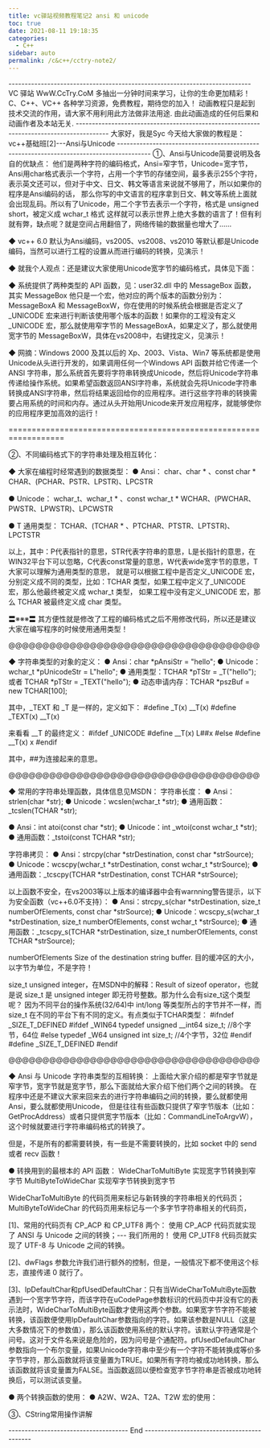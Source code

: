 ```yaml
---
title: vc驿站视频教程笔记2 ansi 和 unicode
toc: true
date: 2021-08-11 19:18:35
categories: 
  - C++
sidebar: auto
permalink: /c&c++/cctry-note2/
---
```


\---------------------------------------------------------------------------
VC 驿站
WwW.CcTry.CoM
多抽出一分钟时间来学习，让你的生命更加精彩！
C、C++、VC++ 各种学习资源，免费教程，期待您的加入！
动画教程只是起到技术交流的作用，请大家不用利用此方法做非法用途.
由此动画造成的任何后果和动画作者及本站无关.
\----------------------------------------------------------------------------------------
大家好，我是Syc
今天给大家做的教程是：
vc++基础班[2]---Ansi与Unicode
\----------------------------------------------------------------------------------------
①、Ansi与Unicode简要说明及各自的优缺点：
他们是两种字符的编码格式，Ansi=窄字节，Unicode=宽字节，Ansi用char格式表示一个字符，占用一个字节的存储空间，最多表示255个字符，
表示英文还可以，但对于中文、日文、韩文等语言来说就不够用了，所以如果你的程序是Ansi编码的话，
那么你写的中文语言的程序拿到日文、韩文等系统上面就会出现乱码。所以有了Unicode，用二个字节去表示一个字符，格式是 unsigned short，被定义成 wchar_t 格式
这样就可以表示世界上绝大多数的语言了！但有利就有弊，缺点呢？就是空间占用翻倍了，网络传输的数据量也增大了……

◆ vc++ 6.0 默认为Ansi编码，vs2005、vs2008、vs2010 等默认都是Unicode编码，当然可以进行工程的设置从而进行编码的转换，见演示！

◆ 就我个人观点：还是建议大家使用Unicode宽字节的编码格式，具体见下面：

◆ 系统提供了两种类型的 API 函数，见：user32.dll 中的 MessageBox 函数，其实 MessageBox 他只是一个宏，他对应的两个版本的函数分别为：MessageBoxA 和 MessageBoxW，你在使用的时候系统会根据是否定义了_UNICODE 宏来进行判断该使用哪个版本的函数！如果你的工程没有定义_UNICODE 宏，那么就使用窄字节的 MessageBoxA，如果定义了，那么就使用宽字节的 MessageBoxW，具体在vs2008中，右键找定义，见演示！

◆ 网摘：Windows 2000 及其以后的 Xp、2003、Vista、Win7 等系统都是使用Unicode从头进行开发的，如果调用任何一个Windows API 函数并给它传递一个 ANSI 字符串，那么系统首先要将字符串转换成Unicode，然后将Unicode字符串传递给操作系统。如果希望函数返回ANSI字符串，系统就会先将Unicode字符串转换成ANSI字符串，然后将结果返回给你的应用程序。进行这些字符串的转换需要占用系统的时间和内存。通过从头开始用Unicode来开发应用程序，就能够使你的应用程序更加高效的运行！

==================================================================

②、不同编码格式下的字符串处理及相互转化：

◆ 大家在编程时经常遇到的数据类型：
● Ansi：
char、char * 、const char *
CHAR、(PCHAR、PSTR、LPSTR)、LPCSTR

● Unicode：
wchar_t、wchar_t * 、const wchar_t *
WCHAR、(PWCHAR、PWSTR、LPWSTR)、LPCWSTR

● T 通用类型：
TCHAR、(TCHAR * 、PTCHAR、PTSTR、LPTSTR)、LPCTSTR

以上，其中：P代表指针的意思，STR代表字符串的意思，L是长指针的意思，在WIN32平台下可以忽略，C代表const常量的意思，W代表wide宽字节的意思，T大家可以理解为通用类型的意思，
就是可以根据工程中是否定义_UNICODE 宏，分别定义成不同的类型，比如：TCHAR 类型，如果工程中定义了_UNICODE 宏，那么他最终被定义成 wchar_t 类型，
如果工程中没有定义_UNICODE 宏，那么 TCHAR 被最终定义成 char 类型。

〓※※※〓 其方便性就是修改了工程的编码格式之后不用修改代码，所以还是建议大家在编写程序的时候使用通用类型！

@@@@@@@@@@@@@@@@@@@@@@@@@@@@@@@@@@@@@

◆ 字符串类型的对象的定义：
● Ansi：char *pAnsiStr = "hello";
● Unicode：wchar_t *pUnicodeStr = L"hello";
● 通用类型：TCHAR *pTStr = _T("hello"); 或者 TCHAR *pTStr = _TEXT("hello");
● 动态申请内存：TCHAR *pszBuf = new TCHAR[100];

其中，_TEXT 和 _T 是一样的，定义如下：
\#define _T(x) __T(x)
\#define _TEXT(x) __T(x)

来看看 __T 的最终定义：
\#ifdef _UNICODE
\#define __T(x) L##x
\#else
\#define __T(x) x
\#endif

其中，##为连接起来的意思。

@@@@@@@@@@@@@@@@@@@@@@@@@@@@@@@@@@@@@

◆ 常用的字符串处理函数，具体信息见MSDN：
字符串长度：
● Ansi：strlen(char *str);
● Unicode：wcslen(wchar_t *str);
● 通用函数：_tcslen(TCHAR *str);

● Ansi：int atoi(const char *str);
● Unicode：int _wtoi(const wchar_t *str);
● 通用函数：_tstoi(const TCHAR *str);

字符串拷贝：
● Ansi：strcpy(char *strDestination, const char *strSource);
● Unicode：wcscpy(wchar_t *strDestination, const wchar_t *strSource);
● 通用函数：_tcscpy(TCHAR *strDestination, const TCHAR *strSource);

以上函数不安全，在vs2003等以上版本的编译器中会有warnning警告提示，以下为安全函数（vc++6.0不支持）：
● Ansi：strcpy_s(char *strDestination, size_t numberOfElements, const char *strSource);
● Unicode：wcscpy_s(wchar_t *strDestination, size_t numberOfElements, const wchar_t *strSource);
● 通用函数：_tcscpy_s(TCHAR *strDestination, size_t numberOfElements, const TCHAR *strSource);

numberOfElements
Size of the destination string buffer. 目的缓冲区的大小，以字节为单位，不是字符！

size_t unsigned integer，在MSDN中的解释：Result of sizeof operator，也就是说 size_t 是 unsigned integer 即无符号整数。那为什么会有size_t这个类型呢？
因为不同平台的操作系统(32/64)中 int/long 等类型所占的字节并不一样，而 size_t 在不同的平台下有不同的定义。有点类似于TCHAR类型：
\#ifndef _SIZE_T_DEFINED
\#ifdef _WIN64
typedef unsigned __int64 size_t; //8个字节，64位
\#else
typedef _W64 unsigned int size_t; //4个字节，32位
\#endif
\#define _SIZE_T_DEFINED
\#endif

@@@@@@@@@@@@@@@@@@@@@@@@@@@@@@@@@@@@@

◆ Ansi 与 Unicode 字符串类型的互相转换：
上面给大家介绍的都是窄字节就是窄字节，宽字节就是宽字节，那么下面就给大家介绍下他们两个之间的转换。
在程序中还是不建议大家来回来去的进行字符串编码之间的转换，要么就都使用Ansi，要么就都使用Unicode，
但是往往有些函数只提供了窄字节版本（比如：GetProcAddress）或者只提供宽字节版本（比如：CommandLineToArgvW），
这个时候就要进行字符串编码格式的转换了。

但是，不是所有的都需要转换，有一些是不需要转换的，比如 socket 中的 send 或者 recv 函数！

● 转换用到的最根本的 API 函数：
WideCharToMultiByte 实现宽字节转换到窄字节
MultiByteToWideChar 实现窄字节转换到宽字节

WideCharToMultiByte 的代码页用来标记与新转换的字符串相关的代码页；
MultiByteToWideChar 的代码页用来标记与一个多字节字符串相关的代码页，

[1]、常用的代码页有 CP_ACP 和 CP_UTF8 两个：
使用 CP_ACP 代码页就实现了 ANSI 与 Unicode 之间的转换；--- 我们所用的！
使用 CP_UTF8 代码页就实现了 UTF-8 与 Unicode 之间的转换。

[2]、dwFlags 参数允许我们进行额外的控制，但是，一般情况下都不使用这个标志，直接传递 0 就行了。

[3]、lpDefaultChar和pfUsedDefaultChar：只有当WideCharToMultiByte函数遇到一个宽字节字符，而该字符在uCodePage参数标识的代码页中并没有它的表示法时，WideCharToMultiByte函数才使用这两个参数。如果宽字节字符不能被转换，该函数便使用lpDefaultChar参数指向的字符。如果该参数是NULL（这是大多数情况下的参数值），那么该函数使用系统的默认字符。该默认字符通常是个问号。这对于文件名来说是危险的，因为问号是个通配符。pfUsedDefaultChar参数指向一个布尔变量，如果Unicode字符串中至少有一个字符不能转换成等价多字节字符，那么函数就将该变量置为TRUE。如果所有字符均被成功地转换，那么该函数就将该变量置为FALSE。当函数返回以便检查宽字节字符串是否被成功地转换后，可以测试该变量。

● 两个转换函数的使用：
● A2W、W2A、T2A、T2W 宏的使用：


③、CString常用操作讲解

------------------------------------- End -------------------------------------------
